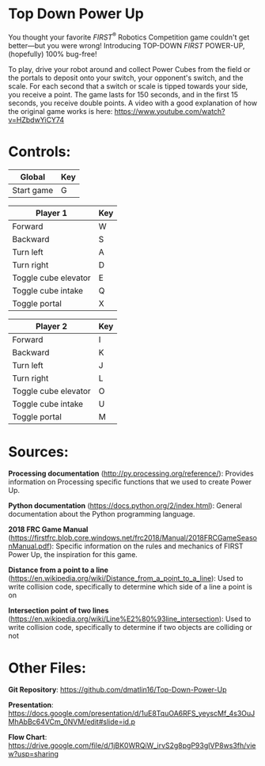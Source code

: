 # Top Down Power Up
You thought your favorite *FIRST*<sup>®</sup> Robotics Competition game couldn't get better—but you were wrong! Introducing TOP-DOWN *FIRST* POWER-UP, (hopefully) 100% bug-free!  

To play, drive your robot around and collect Power Cubes from the field or the portals to deposit onto your switch, your opponent's switch, and the scale. For each second that a switch or scale is tipped towards your side, you receive a point. The game lasts for 150 seconds, and in the first 15 seconds, you receive double points. A video with a good explanation of how the original game works is here: https://www.youtube.com/watch?v=HZbdwYiCY74

# Controls:
| Global                  | Key |
|-------------------------|-----|
| Start game              | G   |

| Player 1                | Key |
|-------------------------|-----|
| Forward                 | W   |
| Backward                | S   |
| Turn left               | A   |
| Turn right              | D   |
| Toggle cube elevator    | E   |
| Toggle cube intake      | Q   |
| Toggle portal           | X   |

| Player 2                | Key |
|-------------------------|-----|
| Forward                 | I   |
| Backward                | K   |
| Turn left               | J   |
| Turn right              | L   |
| Toggle cube elevator    | O   |
| Toggle cube intake      | U   |
| Toggle portal           | M   |

# Sources:
**Processing documentation** (http://py.processing.org/reference/): Provides information on Processing specific functions that we used to create Power Up.

**Python documentation** (https://docs.python.org/2/index.html): General documentation about the Python programming language.

**2018 FRC Game Manual** (https://firstfrc.blob.core.windows.net/frc2018/Manual/2018FRCGameSeasonManual.pdf): Specific information on the rules and mechanics of FIRST Power Up, the inspiration for this game.

**Distance from a point to a line** (https://en.wikipedia.org/wiki/Distance_from_a_point_to_a_line): Used to write collision code, specifically to determine which side of a line a point is on

**Intersection point of two lines** (https://en.wikipedia.org/wiki/Line%E2%80%93line_intersection): Used to write collision code, specifically to determine if two objects are colliding or not

# Other Files:
**Git Repository**: https://github.com/dmatlin16/Top-Down-Power-Up

**Presentation**: https://docs.google.com/presentation/d/1uE8TquOA6RFS_yeyscMf_4s3OuJMhAbBc64VCm_0NVM/edit#slide=id.p

**Flow Chart**: https://drive.google.com/file/d/1jBK0WRQiW_irvS2g8pgP93gIVP8ws3fh/view?usp=sharing
